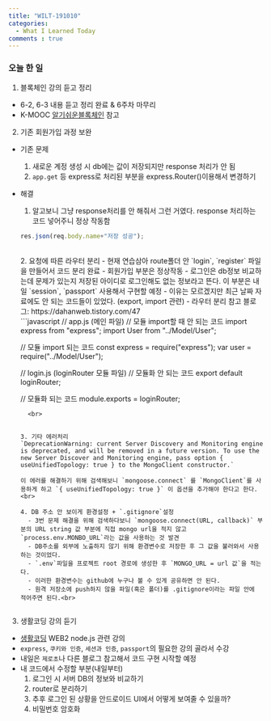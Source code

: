 ```yaml
---
title: "WILT-191010"
categories:
  - What I Learned Today
comments : true
---
```


### 오늘 한 일

1. 블록체인 강의 듣고 정리
  - 6-2, 6-3 내용 듣고 정리 완료 & 6주차 마무리
  - K-MOOC [알기쉬운블록체인] 참고<br>

2. 기존 회원가입 과정 보완
  - 기존 문제
    1. 새로운 계정 생성 시 db에는 값이 저장되지만 response 처리가 안 됨
    2. `app.get` 등 express로 처리된 부분을 express.Router()이용해서 변경하기
  - 해결
    1. 알고보니 그냥 response처리를 안 해줘서 그런 거였다. response 처리하는 코드 넣어주니 정상 작동함
    ```javascript
    res.json(req.body.name+"저장 성공");
    ```
    <br>
    2. 요청에 따른 라우터 분리
      - 현재 연습삼아 route폴더 안 `login`, `register` 파일을 만들어서 코드 분리 완료
      - 회원가입 부분은 정상작동
      - 로그인은 db정보 비교하는데 문제가 있는지 저장된 아이디로 로그인해도 없는 정보라고 뜬다. 이 부분은 내일 `session`, `passport` 사용해서 구현할 예정
      - 이유는 모르겠지만 최근 날짜 자료에도 안 되는 코드들이 있었다. (export, import 관련)
      - 라우터 분리 참고 블로그: https://dahanweb.tistory.com/47<br>
    ```javascript
    // app.js (메인 파일)
    // 모듈 import할 때 안 되는 코드
    import express from "express"; 
    import User from "../Model/User";

    // 모듈 import 되는 코드
    const express = require("express");
    var user = require("../Model/User");

    // login.js (loginRouter 모듈 파일)
    // 모듈화 안 되는 코드
    export default loginRouter;

    // 모듈화 되는 코드
    module.exports = loginRouter;
    ```
      <br>
      

    3. 기타 에러처리
    `DeprecationWarning: current Server Discovery and Monitoring engine is deprecated, and will be removed in a future version. To use the new Server Discover and Monitoring engine, pass option { useUnifiedTopology: true } to the MongoClient constructor.`
    
    이 에러를 해결하기 위해 검색해보니 `mongoose.connect` 를 `MongoClient`를 사용하게 하고 `{ useUnifiedTopology: true }` 이 옵션을 추가해야 한다고 한다.<br>

    4. DB 주소 안 보이게 환경설정 + `.gitignore`설정
      - 3번 문제 해결을 위해 검색하다보니 `mongoose.connect(URL, callback)` 부분의 URL string 값 부분에 직접 mongo url을 적지 않고 `process.env.MONBO_URL`라는 값을 사용하는 것 발견
      - DB주소를 외부에 노출하지 않기 위해 환경변수로 저장한 후 그 값을 불러와서 사용하는 것이었다.
      - `.env`파일을 프로젝트 root 경로에 생성한 후 `MONGO_URL = url 값`을 적는다.
      - 이러한 환경변수는 github에 누구나 볼 수 있게 공유하면 안 된다.
      - 원격 저장소에 push하지 않을 파일(혹은 폴더)를 .gitignore이라는 파일 안에 적어주면 된다.<br>
    

3. 생활코딩 강의 듣기
  - [생활코딩] WEB2 node.js 관련 강의
  - `express`, `쿠키와 인증`, `세션과 인증`, `passport`의 필요한 강의 골라서 수강
  - 내일은 `제로초`나 다른 블로그 참고해서 코드 구현 시작할 예정
  - 내 코드에서 수정할 부분(내일부터)
    1. 로그인 시 서버 DB의 정보와 비교하기
    2. router로 분리하기
    3. 추후 로그인 된 상황을 안드로이드 UI에서 어떻게 보여줄 수 있을까?
    4. 비밀번호 암호화
    
        


[생활코딩]: https://opentutorials.org/course/3332
[제로초]: https://www.zerocho.com/category/NodeJS/post/593a487c2ed1da0018cff95d
[알기쉬운블록체인]: http://www.kmooc.kr/courses/course-v1:SJCU+SJCU01+2019_2/course/
